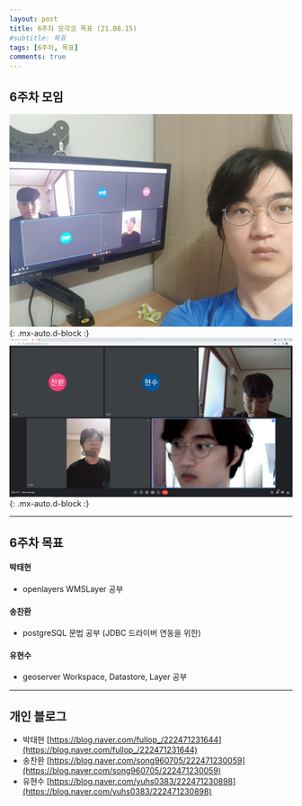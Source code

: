 ```yaml
---
layout: post
title: 6주차 모각코 목표 (21.08.15)
#subtitle: 목표
tags: [6주차, 목표]
comments: true
---
```

## 6주차 모임

![meet](/assets/img/week6meet.jpg){: .mx-auto.d-block :}
![meet](/assets/img/week6.png){: .mx-auto.d-block :}

---

## 6주차 목표


#### 박태현
- openlayers WMSLayer 공부

#### 송찬환
- postgreSQL 문법 공부 (JDBC 드라이버 연동을 위한)


#### 유현수
- geoserver Workspace, Datastore, Layer 공부

---

## 개인 블로그

- 박태현 [https://blog.naver.com/fullop_/222471231644](https://blog.naver.com/fullop_/222471231644)
- 송찬환 [https://blog.naver.com/song960705/222471230059](https://blog.naver.com/song960705/222471230059)
- 유현수 [https://blog.naver.com/yuhs0383/222471230898](https://blog.naver.com/yuhs0383/222471230898)